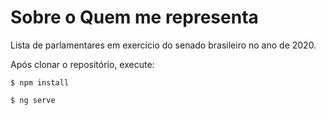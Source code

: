 # Sobre o Quem me representa
Lista de parlamentares em exercício do senado brasileiro no ano de 2020.

Após clonar o repositório, execute:

```
$ npm install
```
```
$ ng serve



